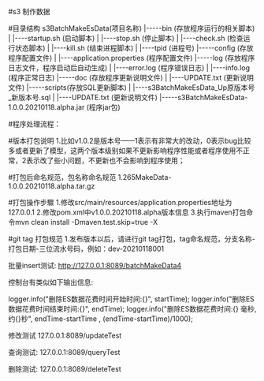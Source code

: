 #s3 制作数据

#目录结构
    s3BatchMakeEsData(项目名称)
      |-----bin	(存放程序运行的相关脚本)
      |    |----startup.sh  (启动脚本)
      |	   |----stop.sh  (停止脚本)
      |    |----check.sh  (检查运行状态脚本)
      |    |----kill.sh  (结束进程脚本)
      |    |----tpid  (进程号)
      |-----config  (存放程序配置文件)
      |    |----application.properties  (程序配置文件)
      |-----log  (存放程序日志文件，程序启动后自动生成)
      |    |----error.log  (程序错误日志)
      |    |----info.log  (程序正常日志)
      |-----doc  (存放程序更新说明文件)
      |    |----UPDATE.txt  (更新说明文件)
      |-----scripts(存放SQL更新脚本)
      |    |----s3BatchMakeEsData_Up原版本号_新版本号.sql
      |    |----UPDATE.txt  (更新说明文件)
      |-----s3BatchMakeEsData-1.0.0.20210118.alpha.jar  (程序jar包)

#程序处理流程：
    
#版本打包说明
    1.比如v1.0.2是版本号——1表示有非常大的改动，0表示bug比较多或者更新了模型，这两个版本级别如果不更新影响程序性能或者程序使用不正常，2表示改了些小问题，不更新也不会影响到程序使用；
    
#打包后命名规范，包名称命名规范
    1.265MakeData-1.0.0.20210118.alpha.tar.gz
    
#打包操作步驟
    1.修改src/main/resources/application.properties地址为127.0.0.1
    2.修改pom.xml中<version>v1.0.0.20210118.alpha</version>版本信息
    3.执行maven打包命令mvn clean install -Dmaven.test.skip=true -X
    
#git tag 打包规范
    1.发布版本以后，请进行git tag打包，tag命名规范，分支名称-打包日期-三位流水号码，例如：dev-20210118001


批量insert测试:
http://127.0.0.1:8089/batchMakeData4

控制台有类似如下输出信息:

logger.info("删除ES数据花费时间开始时间:{}", startTime);
logger.info("删除ES数据花费时间结束时间:{}", endTime);
logger.info("删除ES数据花费时间:{} 毫秒, 约{}秒", endTime-startTime , (endTime-startTime)/1000);
			 

修改测试
127.0.0.1:8089/updateTest

查询测试:
127.0.0.1:8089/queryTest

删除测试:
127.0.0.1:8089/deleteTest



